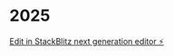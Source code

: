 # 2025

[Edit in StackBlitz next generation editor ⚡️](https://stackblitz.com/~/github.com/Kikoligh/2025)